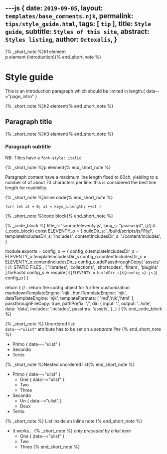 ---js
{
  date:      `2019-09-05`,
  layout:    `templates/base_comments.njk`,
  permalink: `tips/style_guide.html`,
  tags:      [ `tip` ],
  title:     `Style guide`,
  subtitle:  `Styles of this site`,
  abstract:  `Styles listing`,
  author:    `Octoxalis`,
}
---
[comment]: # (======== Post ========)
{% _short_note %}h1 element<br>p element (introduction){% end_short_note %}

# Style guide

This is an introduction paragraph which should be limited in length.{ data--="page_intro" }

{% _short_note %}h2 element{% end_short_note %}

## Paragraph title

{% _short_note %}h3 element{% end_short_note %}

### Paragraph subtitle

NB: Titles have a `font-style: italic`

{% _short_note %}p element{% end_short_note %}

Paragraph content have a maximum line length fixed to 60ch, yielding to a number of  of about 70 characters per line: this is considered the best line length for readibility.

{% _short_note %}inline code{% end_short_note %}

`for( let at = 0; at < keys_a.length; ++at )`

{% _short_note %}code block{% end_short_note %}

{% _code_block %}
    title_s: 'source/eleventy.js',
    lang_s: "javascript",
[//]:#(_code_block)
const ELEVENTY_o =
{
  buildDir_s: './build/scripts/js/11ty/',
  templateIncludesDir_s: 'includes',
  contentIncludesDir_s: './content/includes',
}

module.exports = config_o =>
{
  config_o.templateIncludesDir_s = ELEVENTY_o.templateIncludesDir_s
  config_o.contentIncludesDir_s = ELEVENTY_o.contentIncludesDir_s
  config_o.addPassthroughCopy( 'assets' )    //: STATIC FILES
  ;
  [ 'libraries',
    'collections',
    'shortcodes',
    'filters',
    'plugins'
  ].forEach( config_s => require( `${ELEVENTY_o.buildDir_s}${config_s}.js` )( config_o ) )

  return {    // : return the config object for further customization
    markdownTemplateEngine: 'njk',
    htmlTemplateEngine:     'njk',
    dataTemplateEngine:     'njk',
    templateFormats:        [ 'md','njk','html' ],
    passthroughFileCopy:    true,
    pathPrefix:             '/',
    dir:
    {
      input:    '.',
      output:   '../site',
      data:     'data',
      includes: 'includes',
      passthru: 'assets',
    },
  }
}
{% end_code_block %}

{% _short_note %}
Unordered list:<br>
`data--="ulist"` attribute has to be set on a *separate line*
{% end_short_note %}
+ Primo
{ data--="ulist" }
+ Secondo
+ Tertio

{% _short_note %}Nested unordered list{% end_short_note %}
+ Primo
{ data--="ulist" }
  - One
{ data--="ulist" }
  - Two
  - Three
+ Secondo
  - Un
{ data--="ulist" }
  - Deux
+ Tertio

{% _short_note %}
List inside an inline note
{% end_short_note %}
- It works...
{% _short_note %}
 *only preceded by a list item*
  + One
{ data--="ulist" }
  + Two
  + Three
{% end_short_note %}

[comment]: # (======== Links ========)
